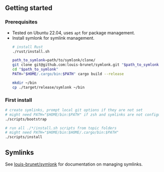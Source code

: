 ## Getting started

### Prerequisites
- Tested on Ubuntu 22.04, uses `apt` for package management.
- Install symlonk for symlink management.
    ```bash
    # install Rust
    ./rust/install.sh

    path_to_symlonk=path/to/symlonk/clone/
    git clone git@github.com:louis-brunet/symlonk.git "$path_to_symlonk"
    cd "$path_to_symlonk"
    PATH="$HOME/.cargo/bin:$PATH" cargo build --release

    mkdir ~/bin
    cp ./target/release/symlonk ~/bin
    ```

### First install
```bash
# create symlinks, prompt local git options if they are not set
# might need PATH="$HOME/bin:$PATH" if zsh and symlinks are not configured yet
./scripts/bootstrap

# run all ./*/install.sh scripts from topic folders
# might need PATH="$HOME/bin:$HOME/.cargo/bin:$PATH"
./scripts/install
```

## Symlinks
See [louis-brunet/symlonk](https://github.com/louis-brunet/symlonk) for documentation on managing symlinks.
